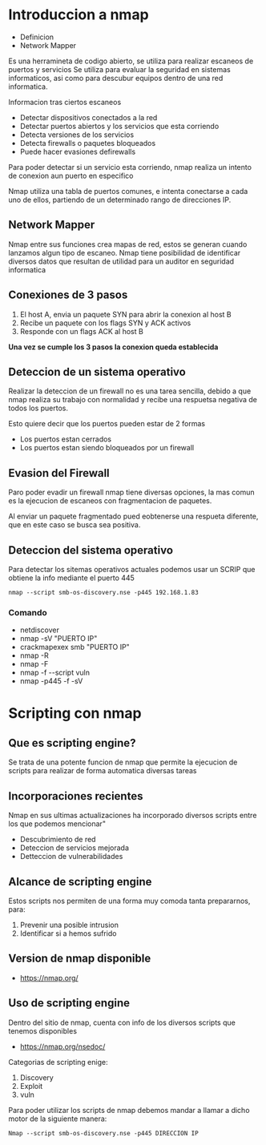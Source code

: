 # Introduccion a nmap
* Definicion
* Network Mapper

Es una herramineta de codigo abierto, se utiliza para realizar escaneos de puertos y servicios
Se utiliza para evaluar la seguridad en sistemas informaticos, asi como para descubur equipos dentro de una red informatica.

Informacion tras ciertos escaneos
* Detectar dispositivos conectados a la red
* Detectar puertos abiertos y los servicios que esta corriendo
* Detecta versiones de los servicios
* Detecta firewalls o paquetes bloqueados 
* Puede hacer evasiones defirewalls

Para poder detectar si un servicio esta corriendo, nmap realiza un intento de conexion aun puerto en especifico

Nmap utiliza una tabla de puertos comunes, e intenta conectarse a cada uno de ellos, partiendo de un determinado rango de direcciones IP.

## Network Mapper
Nmap entre sus funciones crea mapas de red, estos se generan cuando lanzamos algun tipo de escaneo. Nmap tiene posibilidad de identificar diversos datos que resultan de utilidad para un auditor en seguridad informatica

## Conexiones de 3 pasos 
1. El host A, envia un paquete SYN para abrir la conexion al host B
2. Recibe un paquete con los flags SYN y ACK activos
3. Responde con un flags ACK al host B

**Una vez se cumple los 3 pasos la conexion queda establecida**

## Deteccion de un sistema operativo
Realizar la deteccion de un firewall no es una tarea sencilla, debido a que nmap realiza su trabajo con normalidad y recibe una respuetsa negativa de todos los puertos.

Esto quiere decir que los puertos pueden estar de 2 formas
* Los puertos estan cerrados
* Los puertos estan siendo bloqueados por un firewall

## Evasion del Firewall
Paro poder evadir un firewall nmap tiene diversas opciones, la mas comun es la ejecucion de escaneos con fragmentacion de paquetes.

Al enviar un paquete fragmentado pued eobtenerse una respueta diferente, que en este caso se busca sea positiva.

## Deteccion del sistema operativo
Para detectar los sitemas operativos actuales podemos usar un SCRIP que obtiene la info mediante el puerto 445

```nmap --script smb-os-discovery.nse -p445 192.168.1.83```

### Comando 
* netdiscover
* nmap -sV "PUERTO IP"
* crackmapexex smb "PUERTO IP"
* nmap -R
* nmap -F
* nmap -f --script vuln
* nmap -p445 -f -sV

# Scripting con nmap
## Que es scripting engine?
Se trata de una potente funcion de nmap que permite la ejecucion de scripts para realizar de forma automatica diversas tareas

## Incorporaciones recientes
Nmap en sus ultimas actualizaciones ha incorporado diversos scripts entre los que podemos mencionar"
* Descubrimiento de red
* Deteccion de servicios mejorada
* Detteccion de vulnerabilidades

## Alcance de scripting engine
Estos scripts nos permiten de una forma muy comoda tanta prepararnos, para:
 1. Prevenir una posible intrusion
 2. Identificar si a hemos sufrido

## Version de nmap disponible 
* https://nmap.org/

## Uso de scripting engine
Dentro del sitio de nmap, cuenta con info de los diversos scripts que tenemos disponibles 

* https://nmap.org/nsedoc/
  
Categorias de scripting enige:
1. Discovery
2. Exploit
3. vuln 

Para poder utilizar los scripts de nmap debemos mandar a llamar a dicho motor de la siguiente manera:

    Nmap --script smb-os-discovery.nse -p445 DIRECCION IP

